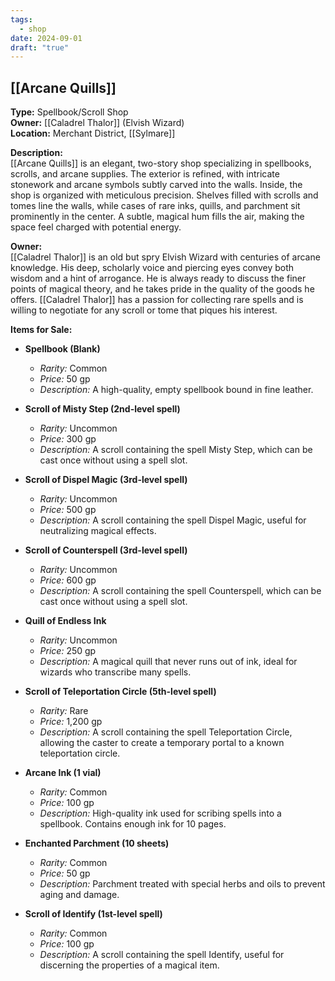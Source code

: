 ```yaml
---
tags:
  - shop
date: 2024-09-01
draft: "true"
---
```

## [[Arcane Quills]]

**Type:** Spellbook/Scroll Shop  
**Owner:** [[Caladrel Thalor]] (Elvish Wizard)  
**Location:** Merchant District, [[Sylmare]]

**Description:**  
[[Arcane Quills]] is an elegant, two-story shop specializing in spellbooks, scrolls, and arcane supplies. The exterior is refined, with intricate stonework and arcane symbols subtly carved into the walls. Inside, the shop is organized with meticulous precision. Shelves filled with scrolls and tomes line the walls, while cases of rare inks, quills, and parchment sit prominently in the center. A subtle, magical hum fills the air, making the space feel charged with potential energy.

**Owner:**  
[[Caladrel Thalor]] is an old but spry Elvish Wizard with centuries of arcane knowledge. His deep, scholarly voice and piercing eyes convey both wisdom and a hint of arrogance. He is always ready to discuss the finer points of magical theory, and he takes pride in the quality of the goods he offers. [[Caladrel Thalor]] has a passion for collecting rare spells and is willing to negotiate for any scroll or tome that piques his interest.

**Items for Sale:**

- **Spellbook (Blank)**
    
    - _Rarity:_ Common
    - _Price:_ 50 gp
    - _Description:_ A high-quality, empty spellbook bound in fine leather.
- **Scroll of Misty Step (2nd-level spell)**
    
    - _Rarity:_ Uncommon
    - _Price:_ 300 gp
    - _Description:_ A scroll containing the spell Misty Step, which can be cast once without using a spell slot.
- **Scroll of Dispel Magic (3rd-level spell)**
    
    - _Rarity:_ Uncommon
    - _Price:_ 500 gp
    - _Description:_ A scroll containing the spell Dispel Magic, useful for neutralizing magical effects.
- **Scroll of Counterspell (3rd-level spell)**
    
    - _Rarity:_ Uncommon
    - _Price:_ 600 gp
    - _Description:_ A scroll containing the spell Counterspell, which can be cast once without using a spell slot.
- **Quill of Endless Ink**
    
    - _Rarity:_ Uncommon
    - _Price:_ 250 gp
    - _Description:_ A magical quill that never runs out of ink, ideal for wizards who transcribe many spells.
- **Scroll of Teleportation Circle (5th-level spell)**
    
    - _Rarity:_ Rare
    - _Price:_ 1,200 gp
    - _Description:_ A scroll containing the spell Teleportation Circle, allowing the caster to create a temporary portal to a known teleportation circle.
- **Arcane Ink (1 vial)**
    
    - _Rarity:_ Common
    - _Price:_ 100 gp
    - _Description:_ High-quality ink used for scribing spells into a spellbook. Contains enough ink for 10 pages.
- **Enchanted Parchment (10 sheets)**
    
    - _Rarity:_ Common
    - _Price:_ 50 gp
    - _Description:_ Parchment treated with special herbs and oils to prevent aging and damage.
- **Scroll of Identify (1st-level spell)**
    
    - _Rarity:_ Common
    - _Price:_ 100 gp
    - _Description:_ A scroll containing the spell Identify, useful for discerning the properties of a magical item.
